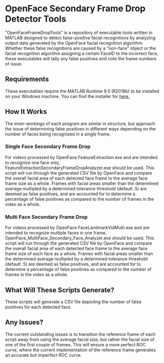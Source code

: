 # OpenFace Secondary Frame Drop Detector Tools

"OpenFaceFrameDropTools" is a repository of executable tools written in MATLAB designed to detect false-positive facial recognitions by analyzing output data generated by the OpenFace facial recognition algorithm. Whether these false recognitions are caused by a "non-face" object or the facial recognition algorithm assigning a certain FaceID to the incorrect face, these executables will tally any false positives and note the frame numbers of issue.

## Requirements

These executables require the MATLAB Runtime 9.5 (R2018b) to be installed on your Windows machine. You can find the installer for [here.](http://ssd.mathworks.com/supportfiles/downloads/R2018b/deployment_files/R2018b/installers/win64/MCR_R2018b_win64_installer.exe)

## How It Works

The inner-workings of each program are similar in structure, but approach the issue of determining false positives in different ways depending on the number of faces being recognized in a single frame.

### Single Face Secondary Frame Drop
For videos processed by OpenFace FeatureExtraction.exe and are intended to recognize one face only, FeatureExtractionSecondaryFrameDropAnalyzer.exe should be used. This script will run through the generated CSV file by OpenFace and compare the overall facial area of each detected face frame to the average face frame size as a whole. Frames with facial areas smaller than the determined average multipled by a determined tolerance threshold (default .5) are deemed as false positives, and are accounted for to determine a percentage of false positives as compared to the number of frames in the video as a whole. 

### Multi Face Secondary Frame Drop
For videos processed by OpenFace FaceLandmarkVidMulti.exe and are intended to recognize multiple faces in one frame, OpenFace_MultiFace_Secondary_Face_Analyzer.exe should be used. This script will run through the generated CSV file by OpenFace and compare the overall facial area of each detected face frame to the average face frame size of each face as a whole. Frames with facial areas smaller than the determined average multipled by a determined tolerance threshold (default .5) are deemed as false positives, and are accounted for to determine a percentage of false positives as compared to the number of frames in the video as a whole.

## What Will These Scripts Generate?
These scripts will generate a CSV file depicting the number of false positives for each detected face.

## Any Issues?
The current outstanding issues is to transition the reference frame of each script away from using the average facial size, but rather the facial size of one of the first couple of frames. This will ensure a more perfect ROC curve, where the current implementation of the reference frame generates an accurate but imperfect ROC curve.
